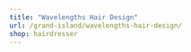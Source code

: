 ```yaml
---
title: "Wavelengths Hair Design"
url: /grand-island/wavelengths-hair-design/
shop: hairdresser
---
```

